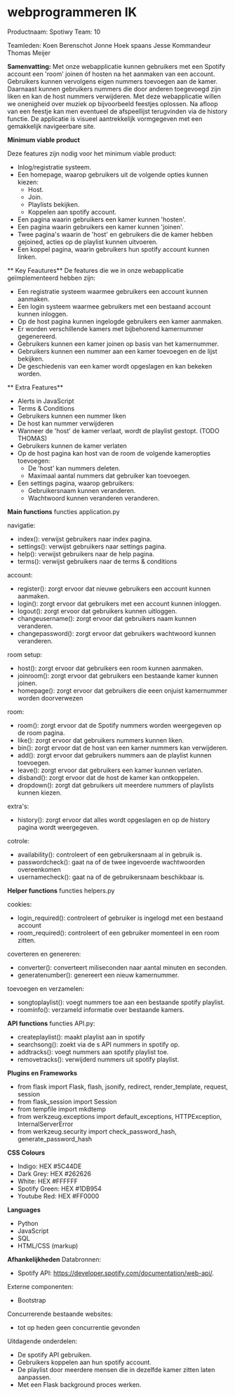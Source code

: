 # webprogrammeren IK
Productnaam: Spotiwy
Team: 10

Teamleden:
Koen Berenschot
Jonne Hoek spaans
Jesse Kommandeur
Thomas Meijer


**Samenvatting:**
Met onze webapplicatie kunnen gebruikers met een Spotify account een 'room' joinen óf hosten na het aanmaken van een account.
Gebruikers kunnen vervolgens eigen nummers toevoegen aan de kamer. Daarnaast kunnen gebruikers nummers die door anderen toegevoegd
zijn liken en kan de host nummers verwijderen. Met deze webapplicatie willen we onenigheid over muziek op bijvoorbeeld feestjes oplossen.
Na afloop van een feestje kan men eventueel de afspeellijst terugvinden via de history functie. De applicatie is visueel aantrekkelijk
vormgegeven met een gemakkelijk navigeerbare site.

**Minimum viable product**

Deze features zijn nodig voor het minimum viable product:
- Inlog/registratie systeem.
- Een homepage, waarop gebruikers uit de volgende opties kunnen kiezen:
	- Host.
	- Join.
	- Playlists bekijken.
	- Koppelen aan spotify account.
- Een pagina waarin gebruikers een kamer kunnen 'hosten'.
- Een pagina waarin gebruikers een kamer kunnen 'joinen'.
- Twee pagina's waarin de 'host' en gebruikers die de kamer hebben gejoined, acties op de playlist kunnen uitvoeren.
- Een koppel pagina, waarin gebruikers hun spotify account kunnen linken.


** Key Feautures**
De features die we in onze webapplicatie geïmplementeerd hebben zijn:
- Een registratie systeem waarmee gebruikers een account kunnen aanmaken.
- Een login systeem waarmee gebruikers met een bestaand account kunnen inloggen.
- Op de host pagina kunnen ingelogde gebruikers een kamer aanmaken.
- Er worden verschillende kamers met bijbehorend kamernummer gegenereerd.
- Gebruikers kunnen een kamer joinen op basis van het kamernummer.
- Gebruikers kunnen een nummer aan een kamer toevoegen en de lijst bekijken.
- De geschiedenis van een kamer wordt opgeslagen en kan bekeken worden.


** Extra Features**
- Alerts in JavaScript
- Terms & Conditions
- Gebruikers kunnen een nummer liken
- De host kan nummer verwijderen
- Wanneer de 'host' de kamer verlaat, wordt de playlist gestopt. (TODO THOMAS)
- Gebruikers kunnen de kamer verlaten
- Op de host pagina kan host van de room de volgende kameropties toevoegen:
	- De 'host' kan nummers deleten.
	- Maximaal aantal nummers dat gebruiker kan toevoegen.
- Een settings pagina, waarop gebruikers:
	- Gebruikersnaam kunnen veranderen.
	- Wachtwoord kunnen veranderen veranderen.

**Main functions**
functies application.py

navigatie:
- index(): verwijst gebruikers naar index pagina.
- settings(): verwijst gebruikers naar settings pagina.
- help(): verwijst gebruikers naar de help pagina.
- terms(): verwijst gebruikers naar de terms & conditions

account:
- register(): zorgt ervoor dat nieuwe gebruikers een account kunnen aanmaken.
- login(): zorgt ervoor dat gebruikers met een account kunnen inloggen.
- logout(): zorgt ervoor dat gebruikers kunnen uitloggen.
- changeusername(): zorgt ervoor dat gebruikers naam kunnen veranderen.
- changepassword(): zorgt ervoor dat gebruikers wachtwoord kunnen veranderen.

room setup:
- host(): zorgt ervoor dat gebruikers een room kunnen aanmaken.
- joinroom(): zorgt ervoor dat gebruikers een bestaande kamer kunnen joinen.
- homepage(): zorgt ervoor dat gebruikers die eeen onjuist kamernummer worden doorverwezen

room:
- room(): zorgt ervoor dat de Spotify nummers worden weergegeven op de room pagina.
- like(): zorgt ervoor dat gebruikers nummers kunnen liken.
- bin(): zorgt ervoor dat de host van een kamer nummers kan verwijderen.
- add(): zorgt ervoor dat gebruikers nummers aan de playlist kunnen toevoegen.
- leave(): zorgt ervoor dat gebruikers een kamer kunnen verlaten.
- disband(): zorgt ervoor dat de host de kamer kan ontkoppelen.
- dropdown(): zorgt dat gebruikers uit meerdere nummers of playlists kunnen kiezen.

extra's:
- history(): zorgt ervoor dat alles wordt opgeslagen en op de history pagina wordt weergegeven.

cotrole:
- availability(): controleert of een gebruikersnaam al in gebruik is.
- passwordcheck(): gaat na of de twee ingevoerde wachtwoorden overeenkomen
- usernamecheck(): gaat na of de gebruikersnaam beschikbaar is.

**Helper functions**
functies helpers.py

cookies:
- login_required(): controleert of gebruiker is ingelogd met een bestaand account
- room_required(): controleert of een gebruiker momenteel in een room zitten.

coverteren en genereren:
- converter(): converteert miliseconden naar aantal minuten en seconden.
- generatenumber(): genereert een nieuw kamernummer.

toevoegen en verzamelen:
- songtoplaylist(): voegt nummers toe aan een bestaande spotify playlist.
- roominfo(): verzameld informatie over bestaande kamers.

**API functions**
functies API.py:

- createplaylist(): maakt playlist aan in spotify
- searchsong(): zoekt via de s API nummers in spotify op.
- addtracks(): voegt nummers aan spotify playlist toe.
- removetracks(): verwijderd nummers uit spotify playlist.


**Plugins en Frameworks**

- from flask import Flask, flash, jsonify, redirect, render_template, request, session
- from flask_session import Session
- from tempfile import mkdtemp
- from werkzeug.exceptions import default_exceptions, HTTPException, InternalServerError
- from werkzeug.security import check_password_hash, generate_password_hash

**CSS Colours**

- Indigo: HEX #5C44DE
- Dark Grey: HEX #262626
- White: HEX #FFFFFF
- Spotify Green: HEX #1DB954
- Youtube Red: HEX #FF0000

**Languages**
- Python
- JavaScript
- SQL
- HTML/CSS (markup)


**Afhankelijkheden**
Databronnen:
- Spotify API: https://developer.spotify.com/documentation/web-api/.

Externe componenten:
- Bootstrap

Concurrerende bestaande websites:
- tot op heden geen concurrentie gevonden

Uitdagende  onderdelen:
- De spotify API gebruiken.
- Gebruikers koppelen aan hun spotify account.
- De playlist door meerdere mensen die in dezelfde kamer zitten laten aanpassen.
- Met een Flask background proces werken.